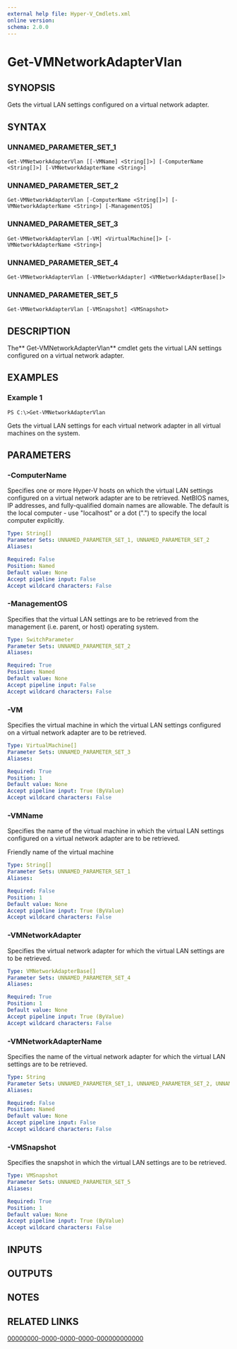 ```yaml
---
external help file: Hyper-V_Cmdlets.xml
online version: 
schema: 2.0.0
---
```


# Get-VMNetworkAdapterVlan

## SYNOPSIS
Gets the virtual LAN settings configured on a virtual network adapter.

## SYNTAX

### UNNAMED_PARAMETER_SET_1
```
Get-VMNetworkAdapterVlan [[-VMName] <String[]>] [-ComputerName <String[]>] [-VMNetworkAdapterName <String>]
```

### UNNAMED_PARAMETER_SET_2
```
Get-VMNetworkAdapterVlan [-ComputerName <String[]>] [-VMNetworkAdapterName <String>] [-ManagementOS]
```

### UNNAMED_PARAMETER_SET_3
```
Get-VMNetworkAdapterVlan [-VM] <VirtualMachine[]> [-VMNetworkAdapterName <String>]
```

### UNNAMED_PARAMETER_SET_4
```
Get-VMNetworkAdapterVlan [-VMNetworkAdapter] <VMNetworkAdapterBase[]>
```

### UNNAMED_PARAMETER_SET_5
```
Get-VMNetworkAdapterVlan [-VMSnapshot] <VMSnapshot>
```

## DESCRIPTION
The** Get-VMNetworkAdapterVlan** cmdlet gets the virtual LAN settings configured on a virtual network adapter.

## EXAMPLES

### Example 1
```
PS C:\>Get-VMNetworkAdapterVlan
```

Gets the virtual LAN settings for each virtual network adapter in all virtual machines on the system.

## PARAMETERS

### -ComputerName
Specifies one or more Hyper-V hosts on which the virtual LAN settings configured on a virtual network adapter are to be retrieved.
NetBIOS names, IP addresses, and fully-qualified domain names are allowable.
The default is the local computer - use "localhost" or a dot (".") to specify the local computer explicitly.

```yaml
Type: String[]
Parameter Sets: UNNAMED_PARAMETER_SET_1, UNNAMED_PARAMETER_SET_2
Aliases: 

Required: False
Position: Named
Default value: None
Accept pipeline input: False
Accept wildcard characters: False
```

### -ManagementOS
Specifies that the virtual LAN settings are to be retrieved from the management (i.e.
parent, or host) operating system.

```yaml
Type: SwitchParameter
Parameter Sets: UNNAMED_PARAMETER_SET_2
Aliases: 

Required: True
Position: Named
Default value: None
Accept pipeline input: False
Accept wildcard characters: False
```

### -VM
Specifies the virtual machine in which the virtual LAN settings configured on a virtual network adapter are to be retrieved.

```yaml
Type: VirtualMachine[]
Parameter Sets: UNNAMED_PARAMETER_SET_3
Aliases: 

Required: True
Position: 1
Default value: None
Accept pipeline input: True (ByValue)
Accept wildcard characters: False
```

### -VMName
Specifies the name of the virtual machine in which the virtual LAN settings configured on a virtual network adapter are to be retrieved.

Friendly name of the virtual machine

```yaml
Type: String[]
Parameter Sets: UNNAMED_PARAMETER_SET_1
Aliases: 

Required: False
Position: 1
Default value: None
Accept pipeline input: True (ByValue)
Accept wildcard characters: False
```

### -VMNetworkAdapter
Specifies the virtual network adapter for which the virtual LAN settings are to be retrieved.

```yaml
Type: VMNetworkAdapterBase[]
Parameter Sets: UNNAMED_PARAMETER_SET_4
Aliases: 

Required: True
Position: 1
Default value: None
Accept pipeline input: True (ByValue)
Accept wildcard characters: False
```

### -VMNetworkAdapterName
Specifies the name of the virtual network adapter for which the virtual LAN settings are to be retrieved.

```yaml
Type: String
Parameter Sets: UNNAMED_PARAMETER_SET_1, UNNAMED_PARAMETER_SET_2, UNNAMED_PARAMETER_SET_3
Aliases: 

Required: False
Position: Named
Default value: None
Accept pipeline input: False
Accept wildcard characters: False
```

### -VMSnapshot
Specifies the snapshot in which the virtual LAN settings are to be retrieved.

```yaml
Type: VMSnapshot
Parameter Sets: UNNAMED_PARAMETER_SET_5
Aliases: 

Required: True
Position: 1
Default value: None
Accept pipeline input: True (ByValue)
Accept wildcard characters: False
```

## INPUTS

## OUTPUTS

## NOTES

## RELATED LINKS

[00000000-0000-0000-0000-000000000000](00000000-0000-0000-0000-000000000000)

